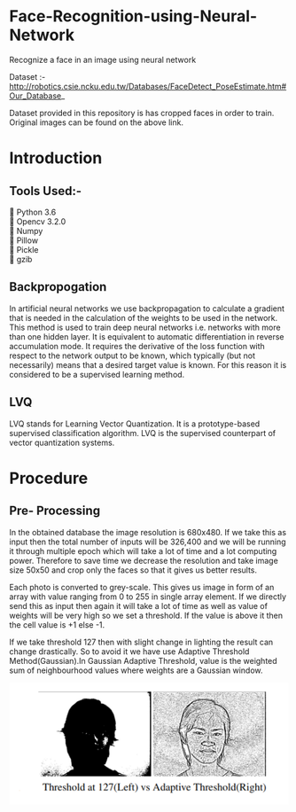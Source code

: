 # Face-Recognition-using-Neural-Network
Recognize a face in an image using neural network

Dataset :- http://robotics.csie.ncku.edu.tw/Databases/FaceDetect_PoseEstimate.htm#Our_Database_

Dataset provided in this repository is has cropped faces in order to train. Original images can be found on the above link.
# Introduction
## Tools Used:-
 Python 3.6 <br/>
 Opencv 3.2.0 <br/>
 Numpy <br/>
 Pillow <br/>
 Pickle <br/>
 gzib <br/>

## Backpropogation
In artificial neural networks we use backpropagation to calculate a gradient that is needed in the calculation of the weights to be used in the network. This method is used to train deep neural networks i.e. networks with more than one hidden layer. It is equivalent to automatic differentiation in reverse accumulation mode. It requires the derivative of the loss function with respect to the network output to be known, which typically (but not necessarily) means that a desired target value is known. For this reason it is considered to be a supervised learning method.

## LVQ
LVQ stands for Learning Vector Quantization. It is a prototype-based supervised classification algorithm. LVQ is the supervised counterpart of vector quantization systems.


# Procedure

## Pre- Processing 
In the obtained database the image resolution is 680x480. If we take this as input then the total number of inputs will be 326,400 and we will be running it through multiple epoch which will take a lot of time and a lot computing power. Therefore to save time we decrease the resolution and take image size 50x50 and crop only the faces so that it gives us better results.

Each photo is converted to grey-scale. This gives us image in form of an array with value ranging from 0 to 255 in single array element. If we directly send this as input then again it will take a lot of time as well as value of weights will be very high so we set a threshold. If the value is above it then the cell value is +1 else -1.

If we take threshold 127 then with slight change in lighting the result can change drastically. So to avoid it we have use Adaptive Threshold Method(Gaussian).In Gaussian Adaptive Threshold, value is the weighted sum of neighbourhood values where weights are a Gaussian window.


![](images/compare.PNG)
